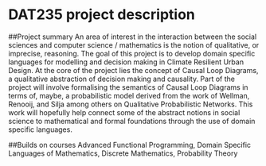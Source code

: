 # DAT235 project description

##Project summary
An area of interest in the interaction between the social sciences and computer science / mathematics is the notion
of qualitative, or imprecise, reasoning. The goal of this project is to develop domain specific languages
for modelling and decision making in Climate Resilient Urban Design. At the core of the project lies
the concept of Causal Loop Diagrams, a qualitative abstraction of decision making and causality. Part of the project
will involve formalising the semantics of Causal Loop Diagrams in terms of, maybe, a probabilistic model
derived from the work of Wellman, Renooij, and Silja among others on Qualitative Probabilistic Networks.
This work will hopefully help connect some of the abstract notions in social science to mathematical and formal
foundations through the use of domain specific languages.

##Builds on courses
Advanced Functional Programming, Domain Specific Languages of Mathematics, Discrete Mathematics, Probability Theory
